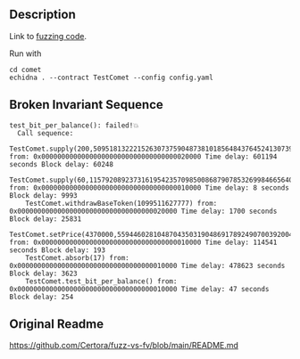 ## Description
Link to [fuzzing code](https://github.com/rappie/fuzz-vs-fv/blob/main/comet/contracts/echidna/TestComet.sol).

Run with
```shell
cd comet
echidna . --contract TestComet --config config.yaml
```

## Broken Invariant Sequence
```
test_bit_per_balance(): failed!💥
  Call sequence:
    TestComet.supply(200,50951813222152630737590487381018564843764524130739086414974981058828678027319) from: 0x0000000000000000000000000000000000020000 Time delay: 601194 seconds Block delay: 60248
    TestComet.supply(60,115792089237316195423570985008687907853269984665640564039457584007913129639920) from: 0x0000000000000000000000000000000000010000 Time delay: 8 seconds Block delay: 9993
    TestComet.withdrawBaseToken(1099511627777) from: 0x0000000000000000000000000000000000020000 Time delay: 1700 seconds Block delay: 25831
    TestComet.setPrice(4370000,55944602810487043503190486917892490700392004581638913031223401667803164203943) from: 0x0000000000000000000000000000000000010000 Time delay: 114541 seconds Block delay: 193
    TestComet.absorb(17) from: 0x0000000000000000000000000000000000010000 Time delay: 478623 seconds Block delay: 3623
    TestComet.test_bit_per_balance() from: 0x0000000000000000000000000000000000010000 Time delay: 47 seconds Block delay: 254
```

## Original Readme
https://github.com/Certora/fuzz-vs-fv/blob/main/README.md
